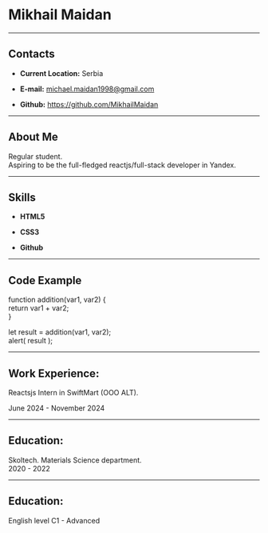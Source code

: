 # Mikhail Maidan

---

## Contacts

- **Current Location:** Serbia
* **E-mail:** michael.maidan1998@gmail.com
+ **Github:** https://github.com/MikhailMaidan
---


## About Me

Regular student.   
Aspiring to be the full-fledged reactjs/full-stack developer in Yandex.

---

## Skills

- **HTML5** 
* **CSS3** 
+ **Github** 

---

## Code Example

function addition(var1, var2) {  
  return var1 + var2;  
}  

let result = addition(var1, var2);  
alert( result );

---

## Work Experience:

Reactsjs Intern in SwiftMart (OOO ALT).  
  
June 2024 - November 2024

---

## Education:

Skoltech. Materials Science department.  
2020 - 2022

---

## Education:

English level C1 - Advanced





